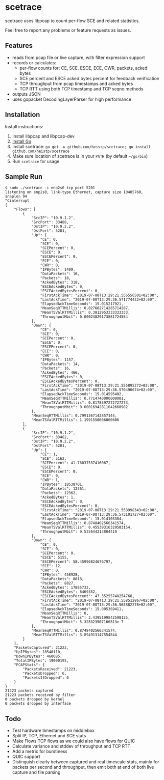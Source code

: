 # scetrace

scetrace uses libpcap to count per-flow SCE and related statistics.

Feel free to report any problems or feature requests as issues.

## Features

- reads from pcap file or live capture, with filter expression support
- records or calculates:
  - per-flow counts for: CE, SCE, ESCE, ECE, CWR, packets, acked bytes
  - SCE percent and ESCE acked bytes percent for feedback verification
  - TCP throughput from pcap timestamps and acked bytes
  - TCP RTT using both TCP timestamp and TCP seqno methods
- outputs JSON
- uses gopacket DecodingLayerParser for high performance

## Installation

Install instructions:

1. Install libpcap and libpcap-dev
2. [Install Go](https://golang.org/dl/)
3. Install scetrace: `go get -u github.com/heistp/scetrace; go install github.com/heistp/scetrace`
4. Make sure location of scetrace is in your `PATH` (by default `~/go/bin`)
5. Run `scetrace` for usage

## Sample Run

```
$ sudo ./scetrace -i enp2s0 tcp port 5201
listening on enp2s0, link-type Ethernet, capture size 10485760, snaplen 94
^Cinterrupt
{
    "Flows": [
        {
            "SrcIP": "10.9.1.2",
            "SrcPort": 33480,
            "DstIP": "10.9.2.2",
            "DstPort": 5201,
            "Up": {
                "CE": 0,
                "SCE": 0,
                "SCEPercent": 0,
                "ESCE": 0,
                "ESCEPercent": 0,
                "ECE": 0,
                "CWR": 0,
                "IPBytes": 1409,
                "DataPackets": 16,
                "Packets": 18,
                "AckedBytes": 318,
                "ESCEAckedBytes": 0,
                "ESCEAckedBytesPercent": 0,
                "FirstAckTime": "2019-07-08T13:29:21.556556501+02:00",
                "LastAckTime": "2019-07-08T13:29:36.571774422+02:00",
                "ElapsedAckTimeSeconds": 15.015217921,
                "MeanSeqRTTMillis": 0.027662714285714287,
                "MeanTSValRTTMillis": 0.3812953333333333,
                "ThroughputMbit": 0.00024829173881724554
            },
            "Down": {
                "CE": 0,
                "SCE": 0,
                "SCEPercent": 0,
                "ESCE": 0,
                "ESCEPercent": 0,
                "ECE": 0,
                "CWR": 0,
                "IPBytes": 1157,
                "DataPackets": 14,
                "Packets": 16,
                "AckedBytes": 466,
                "ESCEAckedBytes": 0,
                "ESCEAckedBytesPercent": 0,
                "FirstAckTime": "2019-07-08T13:29:21.555895272+02:00",
                "LastAckTime": "2019-07-08T13:29:36.570490674+02:00",
                "ElapsedAckTimeSeconds": 15.014595402,
                "MeanSeqRTTMillis": 0.7714740000000001,
                "MeanTSValRTTMillis": 0.8178597272727273,
                "ThroughputMbit": 0.00016942811042668982
            },
            "MeanSeqRTTMillis": 0.7991367142857144,
            "MeanTSValRTTMillis": 1.1991550606060606
        },
        {
            "SrcIP": "10.9.1.2",
            "SrcPort": 33482,
            "DstIP": "10.9.2.2",
            "DstPort": 5201,
            "Up": {
                "CE": 1,
                "SCE": 5162,
                "SCEPercent": 41.76037537416067,
                "ESCE": 0,
                "ESCEPercent": 0,
                "ECE": 0,
                "CWR": 1,
                "IPBytes": 18538701,
                "DataPackets": 12361,
                "Packets": 12362,
                "AckedBytes": 1,
                "ESCEAckedBytes": 0,
                "ESCEAckedBytesPercent": 0,
                "FirstAckTime": "2019-07-08T13:29:21.558998343+02:00",
                "LastAckTime": "2019-07-08T13:29:36.573101727+02:00",
                "ElapsedAckTimeSeconds": 15.014103384,
                "MeanSeqRTTMillis": 0.8748402566341574,
                "MeanTSValRTTMillis": 0.45539316329503154,
                "ThroughputMbit": 9.535644213804419
            },
            "Down": {
                "CE": 0,
                "SCE": 0,
                "SCEPercent": 0,
                "ESCE": 5155,
                "ESCEPercent": 58.45996824676797,
                "ECE": 12,
                "CWR": 0,
                "IPBytes": 458928,
                "DataPackets": 8818,
                "Packets": 8827,
                "AckedBytes": 17885733,
                "ESCEAckedBytes": 8469352,
                "ESCEAckedBytesPercent": 47.35255748254768,
                "FirstAckTime": "2019-07-08T13:29:21.558512867+02:00",
                "LastAckTime": "2019-07-08T13:29:36.563882278+02:00",
                "ElapsedAckTimeSeconds": 15.005369411,
                "MeanSeqRTTMillis": 0,
                "MeanTSValRTTMillis": 3.4395199842598125,
                "ThroughputMbit": 5.328323507166813e-7
            },
            "MeanSeqRTTMillis": 0.8748402566341574,
            "MeanTSValRTTMillis": 3.894913147554844
        }
    ],
    "PacketsCaptured": 21223,
    "UpIPBytes": 18540110,
    "DownIPBytes": 460085,
    "TotalIPBytes": 19000195,
    "PCAPStats": {
        "PacketsReceived": 21223,
        "PacketsDropped": 0,
        "PacketsIfDropped": 0
    }
}
21223 packets captured
21223 packets received by filter
0 packets dropped by kernel
0 packets dropped by interface
```

## Todo

- Test hardware timestamps on middlebox
- Split IP, TCP, Ethernet and SCE stats
- Make Flows TCP flows as we could also have flows for QUIC
- Calculate variance and stddev of throughput and TCP RTT
- Add a metric for burstiness
- QUIC support
- Distinguish clearly between captured and real timescale stats, mainly for
  packets per second and throughput, then emit both at end of both live capture
  and file parsing
